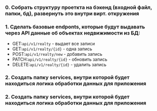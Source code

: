 ### 0. Собрать структуру проеткта на бэкенд (входной файл, папки, бд), развернуть это внутри вирт. откружения

### 1. Сделать базовые endponts, которые будут выдавать через API данные об объектах недвижимости из БД:

- GET:`api/v1/realty` - выдает все записи
- GET:`api/v1/realty/{id}` - одна запись
- POST:`api/v1/realty/new` - добавить запись
- PATCH:`api/v1/realty/{id}` - обновить запись
- DELETE:`api/v1/realty/{id}` - удалить запись

### 2. Создать папку services, внутри которой будет находиться логика обработки данных для приложения

### 2. Создать папку services, внутри которой будет находиться логика обработки данных для приложения
